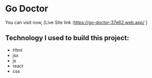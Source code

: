 # Go Doctor 

You can visit now, [Live Site link :https://go-doctor-37e62.web.app/ ]

## Technology I used to build this project:

- Html
- jsx
- js
- react
- css
